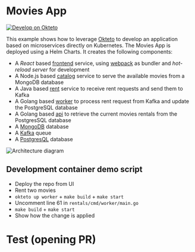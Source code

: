 # Movies App

[![Develop on Okteto](https://okteto.com/develop-okteto.svg)](https://cloud.okteto.com/deploy?repository=https://github.com/okteto/movies)

This example shows how to leverage [Okteto](https://github.com/okteto/okteto) to develop an application based on microservices directly on Kubernetes. The Movies App is deployed using a Helm Charts. It creates the following components:

- A _React_ based [frontend](frontend) service, using [webpack](https://webpack.js.org) as bundler and _hot-reload server_ for development
- A Node.js based [catalog](catalog) service to serve the available movies from a MongoDB database
- A Java based [rent](rent) service to receive rent requests and send them to Kafka
- A Golang based [worker](worker) to process rent request from Kafka and update the PostgreSQL database
- A Golang based [api](api) to retrieve the current movies rentals from the PostgresSQL database
- A [MongoDB](https://bitnami.com/stack/mongodb/helm) database
- A [Kafka](https://bitnami.com/stack/kafka/helm) queue
- A [PostgresQL](https://bitnami.com/stack/postgresql/helm) database

![Architecture diagram](architecture-diagram.png)

## Development container demo script

- Deploy the repo from UI
- Rent two movies
- `okteto up worker` + `make build` + `make start`
- Uncomment line 61 in `rentals/cmd/worker/main.go`
- `make build` + `make start`
- Show how the change is applied

# Test (opening PR)
